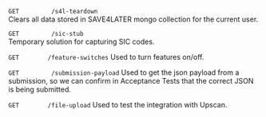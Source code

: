 `GET         /s4l-teardown`  
Clears all data stored in SAVE4LATER mongo collection for the current user.

`GET         /sic-stub`  
Temporary solution for capturing SIC codes.

`GET        /feature-switches`
Used to turn features on/off.

`GET         /submission-payload`
Used to get the json payload from a submission, so we can confirm in Acceptance Tests that the correct JSON is being submitted.

`GET        /file-upload`
Used to test the integration with Upscan.

